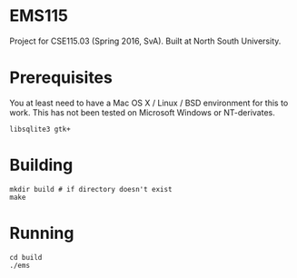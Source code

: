 # EMS115
Project for CSE115.03 (Spring 2016, SvA). Built at North South University.

# Prerequisites

You at least need to have a Mac OS X / Linux / BSD environment for this to work. This has not been tested on Microsoft Windows or NT-derivates.

```
libsqlite3 gtk+
```

# Building

```
mkdir build # if directory doesn't exist
make
```

# Running

```
cd build
./ems
```
